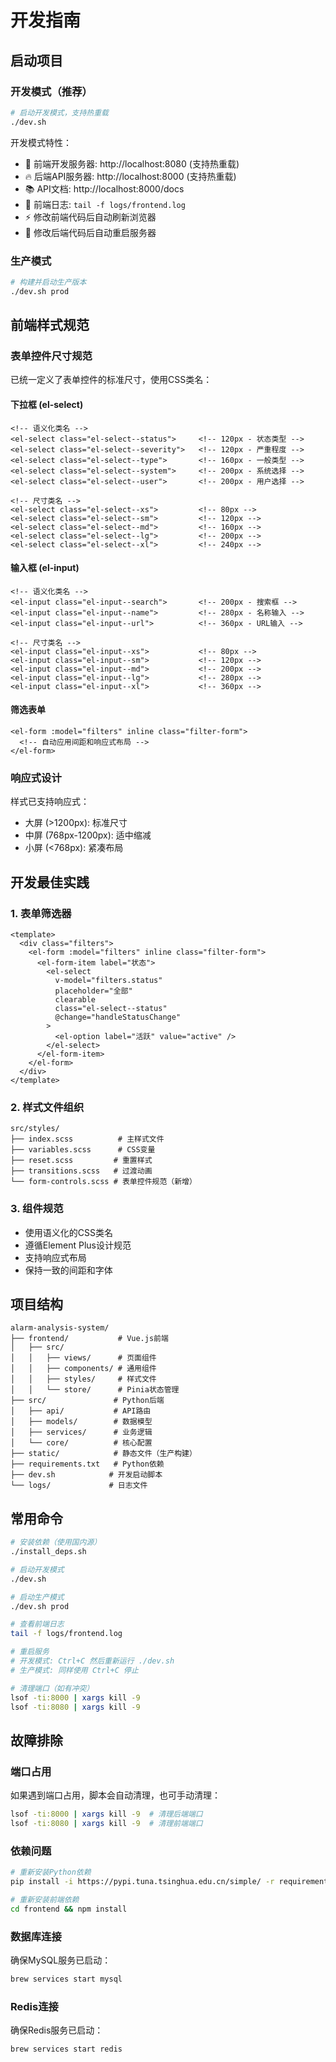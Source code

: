 # 开发指南

## 启动项目

### 开发模式（推荐）
```bash
# 启动开发模式，支持热重载
./dev.sh
```

开发模式特性：
- 🎨 前端开发服务器: http://localhost:8080 (支持热重载)
- 🔥 后端API服务器: http://localhost:8000 (支持热重载)
- 📚 API文档: http://localhost:8000/docs
- 📝 前端日志: `tail -f logs/frontend.log`
- ⚡ 修改前端代码后自动刷新浏览器
- 🔄 修改后端代码后自动重启服务器

### 生产模式
```bash
# 构建并启动生产版本
./dev.sh prod
```

## 前端样式规范

### 表单控件尺寸规范

已统一定义了表单控件的标准尺寸，使用CSS类名：

#### 下拉框 (el-select)
```vue
<!-- 语义化类名 -->
<el-select class="el-select--status">     <!-- 120px - 状态类型 -->
<el-select class="el-select--severity">   <!-- 120px - 严重程度 -->
<el-select class="el-select--type">       <!-- 160px - 一般类型 -->
<el-select class="el-select--system">     <!-- 200px - 系统选择 -->
<el-select class="el-select--user">       <!-- 200px - 用户选择 -->

<!-- 尺寸类名 -->
<el-select class="el-select--xs">         <!-- 80px -->
<el-select class="el-select--sm">         <!-- 120px -->
<el-select class="el-select--md">         <!-- 160px -->
<el-select class="el-select--lg">         <!-- 200px -->
<el-select class="el-select--xl">         <!-- 240px -->
```

#### 输入框 (el-input)
```vue
<!-- 语义化类名 -->
<el-input class="el-input--search">       <!-- 200px - 搜索框 -->
<el-input class="el-input--name">         <!-- 280px - 名称输入 -->
<el-input class="el-input--url">          <!-- 360px - URL输入 -->

<!-- 尺寸类名 -->
<el-input class="el-input--xs">           <!-- 80px -->
<el-input class="el-input--sm">           <!-- 120px -->
<el-input class="el-input--md">           <!-- 200px -->
<el-input class="el-input--lg">           <!-- 280px -->
<el-input class="el-input--xl">           <!-- 360px -->
```

#### 筛选表单
```vue
<el-form :model="filters" inline class="filter-form">
  <!-- 自动应用间距和响应式布局 -->
</el-form>
```

### 响应式设计

样式已支持响应式：
- 大屏 (>1200px): 标准尺寸
- 中屏 (768px-1200px): 适中缩减
- 小屏 (<768px): 紧凑布局

## 开发最佳实践

### 1. 表单筛选器
```vue
<template>
  <div class="filters">
    <el-form :model="filters" inline class="filter-form">
      <el-form-item label="状态">
        <el-select 
          v-model="filters.status" 
          placeholder="全部" 
          clearable
          class="el-select--status"
          @change="handleStatusChange"
        >
          <el-option label="活跃" value="active" />
        </el-select>
      </el-form-item>
    </el-form>
  </div>
</template>
```

### 2. 样式文件组织
```
src/styles/
├── index.scss          # 主样式文件
├── variables.scss      # CSS变量
├── reset.scss         # 重置样式
├── transitions.scss   # 过渡动画
└── form-controls.scss # 表单控件规范（新增）
```

### 3. 组件规范
- 使用语义化的CSS类名
- 遵循Element Plus设计规范
- 支持响应式布局
- 保持一致的间距和字体

## 项目结构

```
alarm-analysis-system/
├── frontend/           # Vue.js前端
│   ├── src/
│   │   ├── views/      # 页面组件
│   │   ├── components/ # 通用组件
│   │   ├── styles/     # 样式文件
│   │   └── store/      # Pinia状态管理
├── src/               # Python后端
│   ├── api/           # API路由
│   ├── models/        # 数据模型
│   ├── services/      # 业务逻辑
│   └── core/          # 核心配置
├── static/            # 静态文件（生产构建）
├── requirements.txt   # Python依赖
├── dev.sh            # 开发启动脚本
└── logs/             # 日志文件
```

## 常用命令

```bash
# 安装依赖（使用国内源）
./install_deps.sh

# 启动开发模式
./dev.sh

# 启动生产模式
./dev.sh prod

# 查看前端日志
tail -f logs/frontend.log

# 重启服务
# 开发模式: Ctrl+C 然后重新运行 ./dev.sh
# 生产模式: 同样使用 Ctrl+C 停止

# 清理端口（如有冲突）
lsof -ti:8000 | xargs kill -9
lsof -ti:8080 | xargs kill -9
```

## 故障排除

### 端口占用
如果遇到端口占用，脚本会自动清理，也可手动清理：
```bash
lsof -ti:8000 | xargs kill -9  # 清理后端端口
lsof -ti:8080 | xargs kill -9  # 清理前端端口
```

### 依赖问题
```bash
# 重新安装Python依赖
pip install -i https://pypi.tuna.tsinghua.edu.cn/simple/ -r requirements.txt

# 重新安装前端依赖
cd frontend && npm install
```

### 数据库连接
确保MySQL服务已启动：
```bash
brew services start mysql
```

### Redis连接
确保Redis服务已启动：
```bash
brew services start redis
```